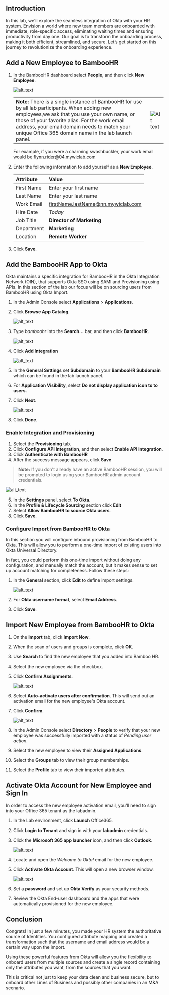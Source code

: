 ## Introduction

In this lab, we’ll explore the seamless integration of Okta with your HR system. Envision a world where new team members are onboarded with immediate, role-specific access, eliminating waiting times and ensuring productivity from day one. Our goal is to transform the onboarding process, making it both efficient, streamlined, and secure. Let’s get started on this journey to revolutionize the onboarding experience.

## Add a New Employee to BambooHR

1. In the BambooHR dashboard select **People**, and then click **New Employee**.

   ![alt_text](https://raw.githubusercontent.com/keithledgerwood/WICLab-guide/main/images/003/bamboohr-user-1.png "image_tooltip")

   |||
   |:-----|:-----|
   |**Note:** There is a single instance of BambooHR for use by all lab participants. When adding new employees,we ask that you use your own name, or those of your favorite alias. For the work email address, your email domain needs to match your unique Office 365 domain name in the lab launch panel.   |![Alt text](images/011/launch_O365_domain_r74_324x276.png)|
   For example, if you were a charming swashbuckler, your work email would be <flynn.rider@04.mywiclab.com>

2. Enter the following information to add yourself as a **New Employee**.

   |Attribute|Value|
   |:-----|:-----|
   |First Name |Enter your first name|
   |Last Name | Enter your last name|
   |Work Email |<firstName.lastName@nn.mywiclab.com>|
   |Hire Date |*Today*|
   |Job Title | **Director of Marketing**|
   |Department | **Marketing**|
   |Location | **Remote Worker**|

5. Click **Save**.

## Add the BambooHR App to Okta

Okta maintains a specific integration for BambooHR in the Okta Integration Network (OIN), that supports Okta SSO using SAMl and Provisioning using APIs.  In this section of the lab our focus will be on sourcing users from BambooHR using Okta Import.

1. In the Admin Console select **Applications** > **Applications**.
2. Click **Browse App Catalog**.

   ![alt_text](https://raw.githubusercontent.com/MarcoBlaesing/LabGuide/main/images/009/image01.png "image_tooltip")

3. Type *bamboohr* into the **Search...** bar, and then click **BambooHR**.

   ![alt_text](https://raw.githubusercontent.com/keithledgerwood/WICLab-guide/main/images/003/image001.png "image_tooltip")

4. Click **Add Integration**

   ![alt_text](https://raw.githubusercontent.com/keithledgerwood/WICLab-guide/main/images/003/image002.png "image_tooltip")

5. In the **General Settings** set **Subdomain** to your **BambooHR Subdomain** which can be found in the lab launch panel.
6. For **Application Visibility**, select **Do not display application icon to to users.**
7. Click **Next**.

   ![alt_text](https://raw.githubusercontent.com/keithledgerwood/WICLab-guide/main/images/011/app_bamboohr_general_settings "image_tooltip")

8. Click **Done**.

### Enable Integration and Provisioning

1. Select the **Provisioning** tab.
1. Click **Configure API Integration**, and then select **Enable API integration**.
3. Click **Authenticate with BambooHR**
4. After the success message appears, click **Save**

> **Note:** If you don't already have an active BambooHR session, you will be prompted to login using your BambooHR admin account credentials.

   ![alt_text](https://raw.githubusercontent.com/keithledgerwood/WICLab-guide/main/images/003/image004.png "image_tooltip")

5. In the **Settings** panel, select **To Okta**.
6. In the **Profile & Lifecycle Sourcing** section click **Edit**
7. Select **Allow BambooHR to source Okta users**.
9. Click **Save**.

### Configure Import from BambooHR to Okta

In this section you will configure inbound provisioning from BambooHR to Okta.  This will allow you to perform a one-time import of existing users into Okta Universal Directory.

In fact, you could perform this one-time import without doing any configuration, and manually match the account, but it makes sense to set up account matching for completeness.  Follow these steps:

1. In the **General** section, click **Edit** to define import settings.

   ![alt_text](https://raw.githubusercontent.com/keithledgerwood/WICLab-guide/main/images/003/con-imp-1.png "image_tooltip")

2. For **Okta username format**, select **Email Address**.
3. Click **Save**.

## Import New Employee from BambooHR to Okta

1. On the **Import** tab, click **Import Now**.
1. When the scan of users and groups is complete, click **OK**.
2. Use **Search** to find the new employee that you added into Bamboo HR.
3. Select the new employee via the checkbox.
4. Click **Confirm Assignments**.

   ![alt_text](https://raw.githubusercontent.com/keithledgerwood/WICLab-guide/main/images/003/image005.png "image_tooltip")

5. Select **Auto-activate users after confirmation**. This will send out an activation email for the new employee's Okta account.
6. Click **Confirm**.

   ![alt_text](https://raw.githubusercontent.com/keithledgerwood/WICLab-guide/main/images/003/image006.png "image_tooltip")

6. In the Admin Console select  **Directory** > **People** to verify that your new employee was successfully imported with a status of *Pending user action*.
7. Select the new employee to view their **Assigned Applications**.
8. Select the **Groups** tab to view their group memberships.
9. Select the **Profile** tab to view their imported attributes.

## Activate Okta Account for New Employee and Sign In

In order to access the new employee activation email, you'll need to sign into your Office 365 tenant as the labadmin.

1. In the Lab environment, click **Launch** Office365.
2. Click **Login to Tenant** and sign in with your **labadmin** credentials.
3. Click the **Microsoft 365 app launcher** icon, and then click **Outlook**.

   ![alt_text](https://raw.githubusercontent.com/keithledgerwood/WICLab-guide/main/images/003/outlook-access.png "image_tooltip")

4. Locate and open the *Welcome to Okta!* email for the new employee.
5. Click **Activate Okta Account**. This will open a new browser window.

   ![alt_text](https://raw.githubusercontent.com/keithledgerwood/WICLab-guide/main/images/003/activate-okta-account.png "image_tooltip")

6. Set a **password** and set up **Okta Verify** as your security methods.
7. Review the Okta End-user dashboard and the apps that were automatically provisioned for the new employee.

## Conclusion

Congrats! In just a few minutes, you made your HR system the authoritative source of Identities. You configured attribute mapping and created a transformation such that the username and email address would be a certain way upon the import.

Using these powerful features from Okta will allow you the flexibility to onboard users from multiple sources and create a single record containing only the attributes you want, from the sources that you want.

This is critical not just to keep your data clean and business secure, but to onboard other Lines of Business and possibly other companies in an M&A scenario.
